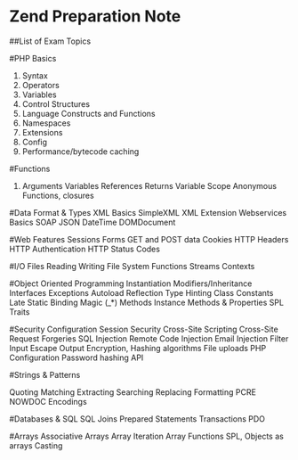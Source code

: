 # Zend Preparation Note



##List of Exam Topics

#PHP Basics
1. Syntax
2. Operators
3. Variables
4. Control Structures
5. Language Constructs and Functions
6. Namespaces 
7. Extensions
8. Config
9. Performance/bytecode caching

#Functions
1. Arguments
Variables
References
Returns
Variable Scope
Anonymous Functions, closures

#Data Format & Types
XML Basics
SimpleXML
XML Extension
Webservices Basics
SOAP
JSON 
DateTime 
DOMDocument

#Web Features
Sessions
Forms
GET and POST data
Cookies
HTTP Headers
HTTP Authentication
HTTP Status Codes 

#I/O
Files
Reading
Writing
File System Functions
Streams
Contexts

#Object Oriented Programming
Instantiation
Modifiers/Inheritance
Interfaces
Exceptions
Autoload
Reflection
Type Hinting
Class Constants
Late Static Binding
Magic (_*) Methods
Instance Methods & Properties
SPL
Traits 

#Security
Configuration
Session Security
Cross-Site Scripting
Cross-Site Request Forgeries
SQL Injection
Remote Code Injection
Email Injection
Filter Input
Escape Output
Encryption, Hashing algorithms
File uploads
PHP Configuration
Password hashing API 

#Strings & Patterns

Quoting
Matching
Extracting
Searching
Replacing
Formatting
PCRE
NOWDOC
Encodings

#Databases & SQL
SQL
Joins
Prepared Statements
Transactions
PDO

#Arrays
Associative Arrays
Array Iteration
Array Functions
SPL, Objects as arrays 
Casting